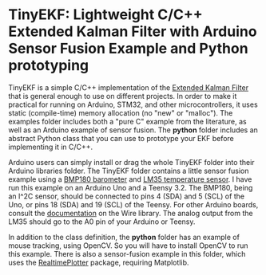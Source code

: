 # TinyEKF: Lightweight C/C++ Extended Kalman Filter with Arduino Sensor Fusion Example and Python prototyping

TinyEKF is a simple C/C++ implementation of the [Extended Kalman Filter](http://home.wlu.edu/~levys/kalman_tutorial/) 
that is general enough to use on different projects.  In order to make it
practical for running on Arduino, STM32, and other microcontrollers, it uses
static (compile-time) memory allocation (no "new" or "malloc").  The examples
folder includes both a "pure C" example from the literature, as well as an
Arduino example of sensor fusion.  The **python** folder includes an abstract
Python class that you can use to prototype your EKF before implementing it in
C/C++.

Arduino users can simply install or drag the whole TinyEKF folder into their Arduino libraries folder. 
The TinyEKF folder contains a little sensor fusion example using a 
[BMP180 barometer](https://www.sparkfun.com/products/11824) and 
[LM35 temperature sensor](http://www.robotshop.com/en/dfrobot-lm35-linear-temperature-sensor.html).
I have run this example on an Arduino Uno and a Teensy 3.2. The BMP180, being an I^2C sensor, should be connected
to pins 4 (SDA) and 5 (SCL) of the Uno, or pins 18 (SDA) and 19 (SCL) of the Teensy.  For other Arduino boards,
consult the [documentation](https://www.arduino.cc/en/Reference/Wire) on the Wire library. The analog output
from the LM35 should go to the A0 pin of your Arduino or Teensy.

In addition to the class definition, the **python** folder has an example of mouse tracking, using OpenCV. 
So you will have to install OpenCV to run this example. There is also a sensor-fusion example in this folder,
which uses the [RealtimePlotter](https://github.com/simondlevy/RealtimePlotter) package, requiring
Matplotlib.
